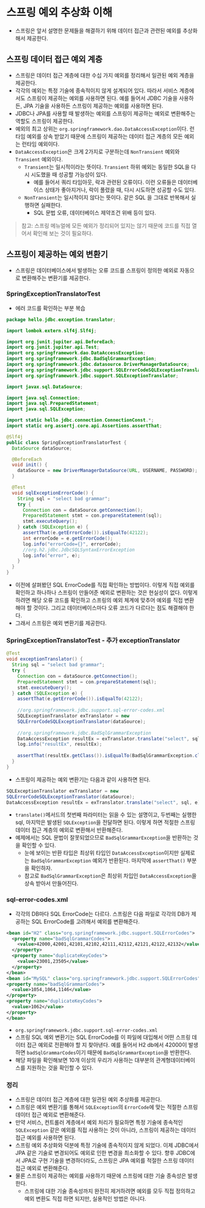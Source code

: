 # 스프링 예외 추상화 이해
- 스프링은 앞서 설명한 문제들을 해결하기 위해 데이터 접근과 관련된 예외를 추상화해서 제공한다.

## 스프링 데이터 접근 예외 계층
- 스프링은 데이터 접근 계층에 대한 수십 가지 예외를 정리해서 일관된 예외 계층을 제공한다.
- 각각의 예외는 특정 기술에 종속적이지 않게 설계되어 있다. 따라서 서비스 계층에서도 스프링이 제공하는
예외를 사용하면 된다. 예를 들어서 JDBC 기술을 사용하든, JPA 기술을 사용하든 스프링이 제공하는 
예외를 사용하면 된다.
- JDBC나 JPA를 사용할 때 발생하는 예외를 스프링이 제공하는 예외로 변환해주는 역할도 스프링이 제공한다.
- 예외의 최고 상위는 `org.springframework.dao.DataAccessException`이다. 런타임 예외를
상속 받았기 때문에 스프링이 제공하는 데이터 접근 계층의 모든 예외는 런타임 예외이다.
- `DataAccessException`은 크게 2가지로 구분하는데 `NonTransient` 예외와 `Transient` 예외이다.
    - `Transient`는 일시적이라는 뜻이다. `Transient` 하위 예외는 동일한 SQL을 다시 시도했을 때
    성공할 가능성이 있다.
      - 예를 들어서 쿼리 타임아웃, 락과 관련된 오류이다. 이런 오류들은 데이터베이스 상태가 좋아지거나,
        락이 풀렸을 때, 다시 시도하면 성공할 수도 있다.
    - `NonTransient`는 일시적이지 않다는 뜻이다. 같은 SQL 을 그대로 반복해서 실행하면 실패한다.
      - SQL 문법 오류, 데이터베이스 제약조건 위배 등이 있다.

> 참고: 스프링 메뉴얼에 모든 예외가 정리되어 있지는 않기 때문에 코드를 직접 열어서 확인해 보는 것이 필요하다.

## 스프링이 제공하는 예외 변환기
- 스프링은 데이터베이스에서 발생하는 오류 코드를 스프링이 정의한 예외로 자동으로 변환해주는 변환기를 제공한다.

### SpringExceptionTranslatorTest
- 에러 코드를 확인하는 부분 복습
```java
package hello.jdbc.exception.translator;

import lombok.extern.slf4j.Slf4j;

import org.junit.jupiter.api.BeforeEach;
import org.junit.jupiter.api.Test;
import org.springframework.dao.DataAccessException;
import org.springframework.jdbc.BadSqlGrammarException;
import org.springframework.jdbc.datasource.DriverManagerDataSource;
import org.springframework.jdbc.support.SQLErrorCodeSQLExceptionTranslator;
import org.springframework.jdbc.support.SQLExceptionTranslator;

import javax.sql.DataSource;

import java.sql.Connection;
import java.sql.PreparedStatement;
import java.sql.SQLException;

import static hello.jdbc.connection.ConnectionConst.*;
import static org.assertj.core.api.Assertions.assertThat;

@Slf4j
public class SpringExceptionTranslatorTest {
  DataSource dataSource;

  @BeforeEach
  void init() {
    dataSource = new DriverManagerDataSource(URL, USERNAME, PASSWORD);
  }

  @Test
  void sqlExceptionErrorCode() {
    String sql = "select bad grammar";
    try {
      Connection con = dataSource.getConnection();
      PreparedStatement stmt = con.prepareStatement(sql);
      stmt.executeQuery();
    } catch (SQLException e) {
      assertThat(e.getErrorCode()).isEqualTo(42122);
      int errorCode = e.getErrorCode();
      log.info("errorCode={}", errorCode);
      //org.h2.jdbc.JdbcSQLSyntaxErrorException
      log.info("error", e);
    }
  }
}
```
- 이전에 살펴봤던 SQL ErrorCode를 직접 확인하는 방법이다. 이렇게 직접 예외를 확인하고 하나하나 스프링이
만들어준 예외로 변환하는 것은 현실성이 없다. 이렇게 하려면 해당 오류 코드를 확인하고 스프링의 예외 체계에
맞추어 예외를 직접 변환해야 할 것이다. 그리고 데이터베이스마다 오류 코드가 다르다는 점도 해결해야 한다.
- 그래서 스프링은 예외 변환기를 제공한다.

### SpringExceptionTranslatorTest - 추가 exceptionTranslator
```java
@Test
void exceptionTranslator() {
  String sql = "select bad grammar";
  try {
    Connection con = dataSource.getConnection();
    PreparedStatement stmt = con.prepareStatement(sql);
    stmt.executeQuery();
  } catch (SQLException e) {
    assertThat(e.getErrorCode()).isEqualTo(42122);
	
    //org.springframework.jdbc.support.sql-error-codes.xml
    SQLExceptionTranslator exTranslator = new
    SQLErrorCodeSQLExceptionTranslator(dataSource);
	
    //org.springframework.jdbc.BadSqlGrammarException
    DataAccessException resultEx = exTranslator.translate("select", sql, e);
    log.info("resultEx", resultEx);
    
    assertThat(resultEx.getClass()).isEqualTo(BadSqlGrammarException.class);
  }
}
```
- 스프링이 제공하는 예외 변환기는 다음과 같이 사용하면 된다.
```java
SQLExceptionTranslator exTranslator = new
SQLErrorCodeSQLExceptionTranslator(dataSource);
DataAccessException resultEx = exTranslator.translate("select", sql, e);
```
- `translate()`메서드의 첫번째 파라미터는 읽을 수 있는 설명이고, 두번째는 실행한 sql, 마지막은
발생된 `SQLException`을 전달하면 된다. 이렇게 하면 적절한 스프링 데이터 접근 계층의 예외로 변환해서
반환해준다.
- 예제에서는 SQL 문법이 잘못되었으므로 `BadSqlGrammarException`을 반환하는 것을 확인할 수 있다.
  - 눈에 보이는 반환 타입은 최상위 타입인 `DataAccessException`이지만 실제로는 
  `BadSqlGrammarException` 예외가 반환된다. 마지막에 `assertThat()` 부분을 확인하자.
  - 참고로 `BadSqlGrammarException`은 최상위 차입인 `DataAccessException`을 상속 받아서
  만들어진다.

### sql-error-codes.xml
- 각각의 DB마다 SQL ErrorCode는 다르다. 스프링은 다음 파일로 각각의 DB가 제공하는 SQL ErrorCode를
고려해서 예외를 변환해준다.
```xml
<bean id="H2" class="org.springframework.jdbc.support.SQLErrorCodes">
  <property name="badSqlGrammarCodes">
    <value>42000,42001,42101,42102,42111,42112,42121,42122,42132</value>
  </property>
  <property name="duplicateKeyCodes">
    <value>23001,23505</value>
  </property>
</bean>
<bean id="MySQL" class="org.springframework.jdbc.support.SQLErrorCodes">
<property name="badSqlGrammarCodes">
  <value>1054,1064,1146</value>
</property>
<property name="duplicateKeyCodes">
  <value>1062</value>
</property>
</bean>
```
- `org.springframework.jdbc.support.sql-error-codes.xml`
- 스프링 SQL 예외 변환기는 SQL ErrorCode를 이 파일에 대입해서 어떤 스프링 데이터 접근 예외로
전환해야 할 지 찾아낸다. 예를 들어서 H2 db에서 42000이 발생하면 `badSqlGrammarCodes`이기
때문에 `BadSqlGrammarException`을 반환한다.
- 해당 파일을 확인해보면 10개 이상의 우리가 사용하는 대부분의 관계형데이터베이스를 지원하는 것을
확인할 수 있다.

### 정리
- 스프링은 데이터 접근 계층에 대한 일관된 예외 추상화를 제공한다.
- 스프링은 예외 변환기를 통해서 `SQLException`의 `ErrorCode`에 맞는 적절한 스프링 데이터 접근
예외로 변환해준다.
- 만약 서비스, 컨트롤러 계층에서 예외 처리가 필요하면 특정 기술에 종속적인 `SQLException` 같은
예외를 직접 사용하는 것이 아니라, 스프링이 제공하는 데이터 접근 예외를 사용하면 된다.
- 스프링 예외 추상화와 덕분에 특정 기술에 종속적이지 않게 되었다. 이제 JDBC에서 JPA 같은 기술로
변경되어도 예외로 인한 변경을 최소화할 수 있다. 향후 JDBC에서 JPA로 구현 기술을 변경하더라도, 
스프링은 JPA 예외를 적절한 스프링 데이터 접근 예외로 변환해준다.
- 물론 스프링이 제공하는 예외를 사용하기 때문에 스프링에 대한 기술 종속성은 발생한다.
  - 스프링에 대한 기술 종속성까지 완전히 제거하려면 예외를 모두 직접 정의하고 예외 변환도 직접
  하면 되지만, 실용적인 방법은 아니다.

